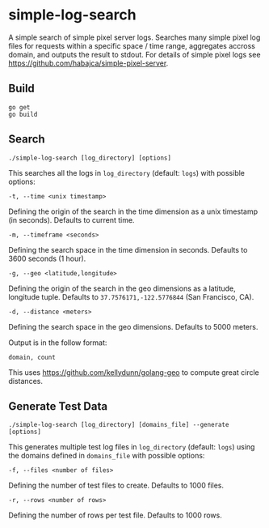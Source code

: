 # simple-log-search
A simple search of simple pixel server logs. Searches many simple pixel log files for requests within a specific space / time range, aggregates accross domain, and outputs the result to stdout. For details of simple pixel logs see https://github.com/habajca/simple-pixel-server.

## Build

    go get
    go build

## Search

    ./simple-log-search [log_directory] [options]

This searches all the logs in `log_directory` (default: `logs`) with possible options:
    
    -t, --time <unix timestamp>
    
Defining the origin of the search in the time dimension as a unix timestamp (in seconds). Defaults to current time.
    
    -m, --timeframe <seconds>
    
Defining the search space in the time dimension in seconds. Defaults to 3600 seconds (1 hour).
    
    -g, --geo <latitude,longitude>
    
Defining the origin of the search in the geo dimensions as a latitude, longitude tuple. Defaults to `37.7576171,-122.5776844` (San Francisco, CA).
    
    -d, --distance <meters>
    
Defining the search space in the geo dimensions. Defaults to 5000 meters.

Output is in the follow format:

    domain, count

This uses https://github.com/kellydunn/golang-geo to compute great circle distances.

## Generate Test Data

    ./simple-log-search [log_directory] [domains_file] --generate [options]

This generates multiple test log files in `log_directory` (default: `logs`) using the domains defined in `domains_file` with possible options:

    -f, --files <number of files>

Defining the number of test files to create. Defaults to 1000 files.

    -r, --rows <number of rows>
    
Defining the number of rows per test file. Defaults to 1000 rows.
